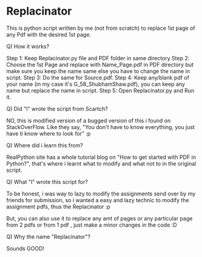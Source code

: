 # Replacinator
This is python script written by me (not from scratch) to replace 1st page of any Pdf with the desired 1st page.

Q) How it works?

  Step 1: Keep Replacinator.py file and PDF folder in same directory
  Step 2: Choose the 1st Page and replace with Name_Page.pdf in PDF directory but make sure you keep the name same else you have to change the name in script.
  Step 3: Do the same for Source.pdf.
  Step 4: Keep any/blank pdf of your name (in my case it's G_58_ShubhamShaw.pdf), you can keep any name but replace the name in script.
  Step 5: Open Replacinator.py and Run it. 

Q) Did "I" wrote the script from Scartch?

  NO, this is modified version of a bugged version of this i found on StackOverFlow. Like they say, "You don't have to know everything, you just have ti know where to look for" :p 

Q) Where did i learn this from?

  RealPython site has a whole tutorial blog on "How to get started with PDF in Python?", that's where i learnt what to modify and what not to in the original script.

Q) What "I" wrote this script for?

  To be honest, i was way to lazy to modify the assignments send over by my friends for submission, so i wanted a easy and lazy technic to modify the assignment pdfs, thus the Replacinator :p 

But, you can also use it to replace any amt of pages or any particular page from 2 pdfs or from 1 pdf , just make a minor changes in the code :D

Q) Why the name "Replacinator"?

  Sounds GOOD!
 

